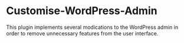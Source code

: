 # Customise-WordPress-Admin
This plugin implements several modications to the WordPress admin in order to remove unnecessary features from the user interface.
